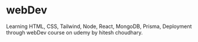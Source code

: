 # webDev
Learning HTML, CSS, Tailwind, Node, React, MongoDB, Prisma, Deployment through webDev course on udemy by hitesh choudhary.
